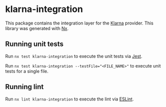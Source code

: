 # klarna-integration

This package contains the integration layer for the [Klarna](https://www.klarna.com/) provider.
This library was generated with [Nx](https://nx.dev).

## Running unit tests

Run `nx test klarna-integration` to execute the unit tests via [Jest](https://jestjs.io).

Run `nx test klarna-integration --testFile="<FILE_NAME>"` to execute unit tests for a single file.

## Running lint

Run `nx lint klarna-integration` to execute the lint via [ESLint](https://eslint.org/).